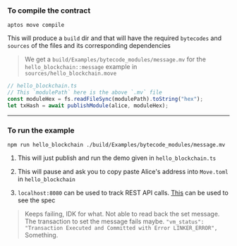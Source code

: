 ### To compile the contract
```
aptos move compile
``` 

This will produce a `build` dir and that will have the required `bytecodes` and `sources` of the files and its corresponding dependencies

> We get a `build/Examples/bytecode_modules/message.mv` for the `hello_blockchain::message` example in `sources/hello_blockchain.move`

```ts
// hello_blockchain.ts
// This `modulePath` here is the above `.mv` file 
const moduleHex = fs.readFileSync(modulePath).toString("hex");
let txHash = await publishModule(alice, moduleHex);
```

---
### To run the example

```
npm run hello_blockchain ./build/Examples/bytecode_modules/message.mv 
```

1. This will just publish and run the demo given in `hello_blockchain.ts`
2. This will pause and ask you to copy paste Alice's address into `Move.toml` in `hello_blockchain`

3. `localhost:8080` can be used to track REST API calls. [This](https://fullnode.devnet.aptoslabs.com/v1/spec#/) can be used to see the spec


> Keeps failing, IDK for what. Not able to read back the set message. The transaction to set the message fails maybe. 
> `"vm_status": "Transaction Executed and Committed with Error LINKER_ERROR",` Something.
